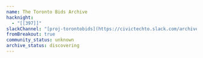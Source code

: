 ```yaml
---
name: The Toronto Bids Archive
hacknight:
  - "[[397]]"
slackChannel: "[proj-torontobids](https://civictechto.slack.com/archives/C04C6FPJDD4)"
fromBreakout: true
community_status: unknown
archive_status: discovering
---
```

